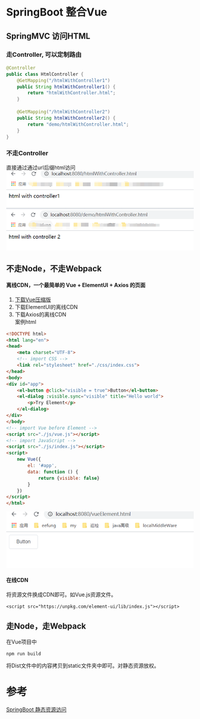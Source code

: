 # SpringBoot 整合Vue
## SpringMVC 访问HTML
### 走Controller, 可以定制路由
```java
@Controller
public class HtmlController {
    @GetMapping("/htmlWithController1")
    public String htmlWithController1() {
        return "htmlWithController.html";
    }

    @GetMapping("/htmlWithController2")
    public String htmlWithController2() {
        return "demo/htmlWithController.html";
    }
}
```
### 不走Controller
直接通过通过url后缀html访问
![](.README_images/d9dcf989.png)
![](.README_images/a055c30e.png)
## 不走Node，不走Webpack
#### 离线CDN，一个最简单的 Vue + ElementUI + Axios 的页面
1. [下载Vue压缩版](https://cdn.jsdelivr.net/npm/vue)
2. 下载ElementUI的离线CDN  
3. 下载Axios的离线CDN  
案例html
```html
<!DOCTYPE html>
<html lang="en">
<head>
    <meta charset="UTF-8">
    <!-- import CSS -->
    <link rel="stylesheet" href="./css/index.css">
</head>
<body>
<div id="app">
    <el-button @click="visible = true">Button</el-button>
    <el-dialog :visible.sync="visible" title="Hello world">
        <p>Try Element</p>
    </el-dialog>
</div>
</body>
<!-- import Vue before Element -->
<script src="./js/vue.js"></script>
<!-- import JavaScript -->
<script src="./js/index.js"></script>
<script>
    new Vue({
        el: '#app',
        data: function () {
            return {visible: false}
        }
    })
</script>
</html>
```
![](.README_images/110137af.png)
#### 在线CDN
将资源文件换成CDN即可。如Vue.js资源文件。
```text
<script src="https://unpkg.com/element-ui/lib/index.js"></script>
```
## 走Node，走Webpack
在Vue项目中 
```text
npm run build
```
将Dist文件中的内容拷贝到static文件夹中即可。对静态资源放权。

# 参考
[SpringBoot 静态资源访问](https://blog.csdn.net/qq_36481052/article/details/79075214)